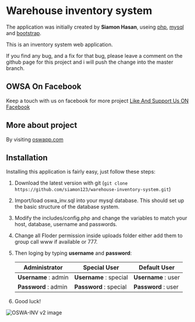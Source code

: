 #  Warehouse inventory system
The application was initially created by **Siamon Hasan**, useing [php](http:php.net), [mysql](https://www.mysql.com) and [bootstrap](http://getbootstrap.com).


This is an inventory system web application.

If you find any bug, and a fix for that bug, please leave a comment on the github page for this project and i will push the change into the master branch.
 
## OWSA On Facebook


Keep a touch with us on facebook for more project [Like And Support Us ON Facebook](https://www.facebook.com/oswapp "Facebook")

## More about project


By visiting [oswapp.com](http://oswapp.com "OSWA")

## Installation

Installing this application is fairly easy, just follow these steps:

1. Download the latest version with git (`git clone https://github.com/siamon123/warehouse-inventory-system.git`) 

2. Import/load oswa_inv.sql into your mysql database. This should set up the basic structure of the database system.

3. Modify the includes/config.php and change the variables to match your host, database, username and passwords.
 
4. Change all Floder permission inside uploads folder either add them to group call www if available or 777.

5. Then loging by typing **username** and **password**:
 

   Administrator        | Special User           | Default User
   ---------------------| -----------------------| -------------------
   **Username** : admin | **Username** : special | **Username** : user
   **Password** : admin | **Password** : special | **Password** : user

6. Good luck!  

![OSWA-INV v2 image](http://oswapp.com/uploads/b/oswa-inv-V2.jpg " Warehouse inventory system ")
